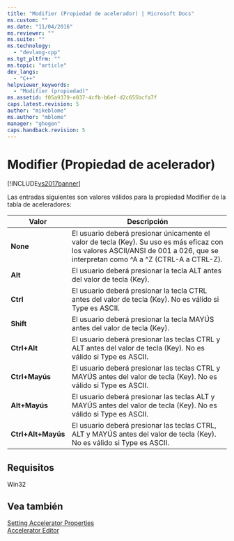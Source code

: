 ```yaml
---
title: "Modifier (Propiedad de acelerador) | Microsoft Docs"
ms.custom: ""
ms.date: "11/04/2016"
ms.reviewer: ""
ms.suite: ""
ms.technology: 
  - "devlang-cpp"
ms.tgt_pltfrm: ""
ms.topic: "article"
dev_langs: 
  - "C++"
helpviewer_keywords: 
  - "Modifier (propiedad)"
ms.assetid: f05a9379-e037-4cfb-b6ef-d2c655bcfa7f
caps.latest.revision: 5
author: "mikeblome"
ms.author: "mblome"
manager: "ghogen"
caps.handback.revision: 5
---
```

# Modifier (Propiedad de acelerador)
[!INCLUDE[vs2017banner](../assembler/inline/includes/vs2017banner.md)]

Las entradas siguientes son valores válidos para la propiedad Modifier de la tabla de aceleradores:  
  
|Valor|Descripción|  
|-----------|-----------------|  
|**None**|El usuario deberá presionar únicamente el valor de tecla \(Key\).  Su uso es más eficaz con los valores ASCII\/ANSI de 001 a 026, que se interpretan como ^A a ^Z \(CTRL\-A a CTRL\-Z\).|  
|**Alt**|El usuario deberá presionar la tecla ALT antes del valor de tecla \(Key\).|  
|**Ctrl**|El usuario deberá presionar la tecla CTRL antes del valor de tecla \(Key\).  No es válido si Type es ASCII.|  
|**Shift**|El usuario deberá presionar la tecla MAYÚS antes del valor de tecla \(Key\).|  
|**Ctrl\+Alt**|El usuario deberá presionar las teclas CTRL y ALT antes del valor de tecla \(Key\).  No es válido si Type es ASCII.|  
|**Ctrl\+Mayús**|El usuario deberá presionar las teclas CTRL y MAYÚS antes del valor de tecla \(Key\).  No es válido si Type es ASCII.|  
|**Alt\+Mayús**|El usuario deberá presionar las teclas ALT y MAYÚS antes del valor de tecla \(Key\).  No es válido si Type es ASCII.|  
|**Ctrl\+Alt\+Mayús**|El usuario deberá presionar las teclas CTRL, ALT y MAYÚS antes del valor de tecla \(Key\).  No es válido si Type es ASCII.|  
  
## Requisitos  
 Win32  
  
## Vea también  
 [Setting Accelerator Properties](../windows/setting-accelerator-properties.md)   
 [Accelerator Editor](../mfc/accelerator-editor.md)